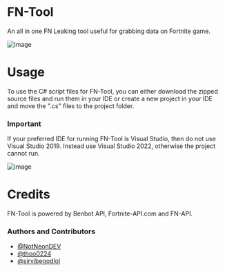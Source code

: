 # FN-Tool
An all in one FN Leaking tool useful for grabbing data on Fortnite game.

![image](https://user-images.githubusercontent.com/82705218/142751923-e126d81a-2d67-45cc-b540-c8e752d21922.png)

# Usage 
To use the C# script files for FN-Tool, you can either download the zipped source files and run them in your IDE or create a new project in your IDE and move the ".cs" files to the project folder.
### Important
If your preferred IDE for running FN-Tool is Visual Studio, then do not use Visual Studio 2019. Instead use Visual Studio 2022, otherwise the project cannot run.


![image](https://user-images.githubusercontent.com/82705218/142458569-75d96cc1-600e-47ba-aa0a-1c7294fc1cee.png)

# Credits
FN-Tool is powered by Benbot API, Fortnite-API.com and FN-API.

### Authors and Contributors

- [@NotNeonDEV](https://github.com/NotNeonDEV)
- [@thoo0224](https://github.com/thoo0224)
- [@sirvibegodlol](https://github.com/sirvibegodlol)
